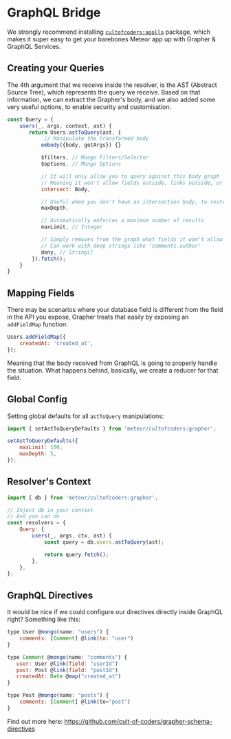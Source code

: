 # GraphQL Bridge

We strongly recommend installing [`cultofcoders:apollo`](https://github.com/cult-of-coders/apollo) package, which makes it super easy to get your barebones Meteor app up with Grapher & GraphQL Services.

## Creating your Queries

The 4th argument that we receive inside the resolver, is the AST (Abstract Source Tree), which represents the query we receive. Based on that information, we can extract the Grapher's body, and we also added some very useful options, to enable security and customisation.

```js
const Query = {
    users(_, args, context, ast) {
       return Users.astToQuery(ast, {
            // Manipulate the transformed body
           embody({body, getArgs}) {}

           $filters, // Mongo Filters/Selector
           $options, // Mongo Options

           // It will only allow you to query against this body graph
           // Meaning it won't allow fields outside, links outside, or deeper nested than the ones you specify
           intersect: Body,

           // Useful when you don't have an intersection body, to restrict the limit of depth, to avoid a nested GraphQL attack
           maxDepth,

           // Automatically enforces a maximum number of results
           maxLimit, // Integer

           // Simply removes from the graph what fields it won't allow
           // Can work with deep strings like 'comments.author'
           deny, // String[]
        }).fetch();
    }
}
```

## Mapping Fields

There may be scenarios where your database field is different from the field in the API you expose, Grapher treats that easily by exposing an `addFieldMap` function:

```js
Users.addFieldMap({
    createdAt: 'created_at',
});
```

Meaning that the body received from GraphQL is going to properly handle the situation. What happens behind, basically, we create a reducer for that field.

## Global Config

Setting global defaults for all `astToQuery` manipulations:

```js
import { setAstToQueryDefaults } from 'meteor/cultofcoders:grapher';

setAstToQueryDefaults({
    maxLimit: 100,
    maxDepth: 5,
});
```

## Resolver's Context

```js
import { db } from 'meteor/cultofcoders:grapher';

// Inject db in your context
// And you can do
const resolvers = {
    Query: {
        users(_, args, ctx, ast) {
            const query = db.users.astToQuery(ast);

            return query.fetch();
        },
    },
};
```

## GraphQL Directives

It would be nice if we could configure our directives directly inside GraphQL right? Something like this:

```js
type User @mongo(name: "users") {
    comments: [Comment] @link(to: "user")
}

type Comment @mongo(name: "comments") {
   user: User @link(field: "userId")
   post: Post @link(field: "postId")
   createdAt: Date @map("created_at")
}

type Post @mongo(name: "posts") {
    comments: [Comment] @link(to="post")
}
```

Find out more here: https://github.com/cult-of-coders/grapher-schema-directives
